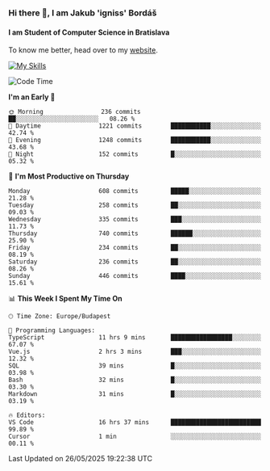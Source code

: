 ### Hi there 👋, I am Jakub 'igniss' Bordáš

#### I am Student of Computer Science in Bratislava
To know me better, head over to my [website](https://bordas.sk).

[![My Skills](https://skillicons.dev/icons?i=js,typescript,html,css,figma,svelte,vue,next,postgresql,nest,express,nodejs)](https://bordas.sk)


<!--START_SECTION:waka-->
![Code Time](http://img.shields.io/badge/Code%20Time-1%2C915%20hrs%2036%20mins-blue)

**I'm an Early 🐤** 

```text
🌞 Morning                236 commits         ██░░░░░░░░░░░░░░░░░░░░░░░   08.26 % 
🌆 Daytime                1221 commits        ███████████░░░░░░░░░░░░░░   42.74 % 
🌃 Evening                1248 commits        ███████████░░░░░░░░░░░░░░   43.68 % 
🌙 Night                  152 commits         █░░░░░░░░░░░░░░░░░░░░░░░░   05.32 % 
```
📅 **I'm Most Productive on Thursday** 

```text
Monday                   608 commits         █████░░░░░░░░░░░░░░░░░░░░   21.28 % 
Tuesday                  258 commits         ██░░░░░░░░░░░░░░░░░░░░░░░   09.03 % 
Wednesday                335 commits         ███░░░░░░░░░░░░░░░░░░░░░░   11.73 % 
Thursday                 740 commits         ██████░░░░░░░░░░░░░░░░░░░   25.90 % 
Friday                   234 commits         ██░░░░░░░░░░░░░░░░░░░░░░░   08.19 % 
Saturday                 236 commits         ██░░░░░░░░░░░░░░░░░░░░░░░   08.26 % 
Sunday                   446 commits         ████░░░░░░░░░░░░░░░░░░░░░   15.61 % 
```


📊 **This Week I Spent My Time On** 

```text
🕑︎ Time Zone: Europe/Budapest

💬 Programming Languages: 
TypeScript               11 hrs 9 mins       █████████████████░░░░░░░░   67.07 % 
Vue.js                   2 hrs 3 mins        ███░░░░░░░░░░░░░░░░░░░░░░   12.32 % 
SQL                      39 mins             █░░░░░░░░░░░░░░░░░░░░░░░░   03.98 % 
Bash                     32 mins             █░░░░░░░░░░░░░░░░░░░░░░░░   03.30 % 
Markdown                 31 mins             █░░░░░░░░░░░░░░░░░░░░░░░░   03.19 % 

🔥 Editors: 
VS Code                  16 hrs 37 mins      █████████████████████████   99.89 % 
Cursor                   1 min               ░░░░░░░░░░░░░░░░░░░░░░░░░   00.11 % 
```


 Last Updated on 26/05/2025 19:22:38 UTC
<!--END_SECTION:waka-->
